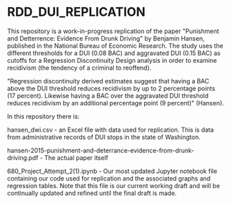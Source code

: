 # RDD_DUI_REPLICATION
This repository is a work-in-progress replication of the paper "Punishment and Detterrence: Evidence From Drunk Driving" by Benjamin Hansen, published in the National Bureau of Economic Research. The study uses the different thresholds for a DUI (0.08 BAC) and aggravated DUI (0.15 BAC) as cutoffs for a Regression Discontinuity Design analysis in order to examine recidivism (the tendency of a criminal to reoffend). 

"Regression discontinuity derived
estimates suggest that having a BAC above the DUI threshold reduces recidivism by up to 2 percentage
points (17 percent). Likewise having a BAC over the aggravated DUI threshold reduces recidivism
by an additional percentage point (9 percent)" (Hansen).

In this repository there is: 

hansen_dwi.csv - an Excel file with data used for replication. This is data from administrative records of DUI stops in the state of Washington.

hansen-2015-punishment-and-deterrance-evidence-from-drunk-driving.pdf - The actual paper itself

680_Project_Attempt_2(1).ipynb - Our most updated Jupyter notebook file containing our code used for replication and the associated graphs and regression tables. Note that this file is our current working draft and will be continually updated and refined until the final draft is made.
